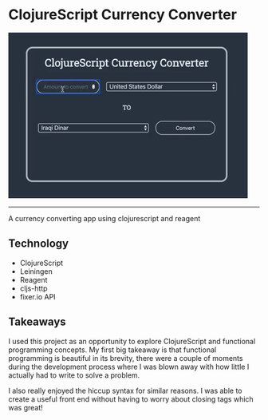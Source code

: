 # ClojureScript Currency Converter
![](demo.gif)

---
A currency converting app using clojurescript and reagent

## Technology

- ClojureScript
- Leiningen
- Reagent
- cljs-http
- fixer.io API

## Takeaways

I used this project as an opportunity to explore ClojureScript and functional programming concepts. My first big takeaway is that functional programming is beautiful in its brevity, there were a couple of moments during the development process where I was blown away with how little I actually had to write to solve a problem. 

I also really enjoyed the hiccup syntax for similar reasons. I was able to create a useful front end without having to worry about closing tags which was great!

